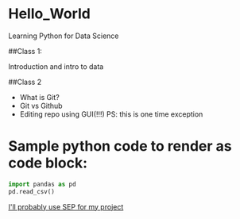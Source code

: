 # Hello_World
Learning Python for Data Science


##Class 1:

Introduction and intro to data


##Class 2

* What is Git?
* Git vs Github
* Editing repo using GUI(!!!) PS: this is one time exception



# Sample python code to render as code block:

```python 
import pandas as pd
pd.read_csv()

```

[I'll probably use SEP for my project](plato.stanford.edu)
